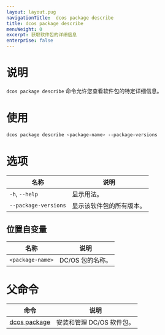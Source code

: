 ```yaml
---
layout: layout.pug
navigationTitle:  dcos package describe
title: dcos package describe
menuWeight: 0
excerpt: 获取软件包的详细信息
enterprise: false
---
```



# 说明
`dcos package describe` 命令允许您查看软件包的特定详细信息。

# 使用

```bash
dcos package describe <package-name> --package-versions
```

# 选项

| 名称 | 说明 |
|---------|-------------|
| `-h`, `--help` | 显示用法。 |
| `--package-versions` | 显示该软件包的所有版本。|


## 位置自变量

| 名称 | 说明 |
|---------|-------------|
| `<package-name>` | DC/OS 包的名称。|

# 父命令

| 命令 | 说明 |
|---------|-------------|
| [dcos package](/cn/1.12/cli/command-reference/dcos-package/) | 安装和管理 DC/OS 软件包。|
